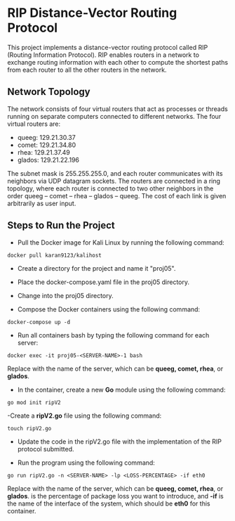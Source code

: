 # RIP Distance-Vector Routing Protocol
This project implements a distance-vector routing protocol called RIP (Routing Information Protocol). RIP enables routers in a network to exchange routing information with each other to compute the shortest paths from each router to all the other routers in the network.

## Network Topology
The network consists of four virtual routers that act as processes or threads running on separate computers connected to different networks. The four virtual routers are:

- queeg: 129.21.30.37
- comet: 129.21.34.80
- rhea: 129.21.37.49
- glados: 129.21.22.196

The subnet mask is 255.255.255.0, and each router communicates with its neighbors via UDP datagram sockets. The routers are connected in a ring topology, where each router is connected to two other neighbors in the order queeg – comet – rhea – glados – queeg. The cost of each link is given arbitrarily as user input.

## Steps to Run the Project
- Pull the Docker image for Kali Linux by running the following command:


```
docker pull karan9123/kalihost
```

- Create a directory for the project and name it "proj05".

- Place the docker-compose.yaml file in the proj05 directory.

- Change into the proj05 directory.

- Compose the Docker containers using the following command:

```
docker-compose up -d
```
- Run all containers bash by typing the following command for each server:

```
docker exec -it proj05-<SERVER-NAME>-1 bash
```

Replace **<SERVER-NAME>** with the name of the server, which can be **queeg, comet, rhea**, or **glados**.

- In the container, create a new __Go__ module using the following command:

```
go mod init ripV2
```

-Create a __ripV2.go__ file using the following command:
```
touch ripV2.go
```

- Update the code in the ripV2.go file with the implementation of the RIP protocol submitted.

- Run the program using the following command:

```
go run ripV2.go -n <SERVER-NAME> -lp <LOSS-PERCENTAGE> -if eth0
```

Replace **<SERVER-NAME>** with the name of the server, which can be **queeg, comet, rhea**, or **glados**. **<LOSS-PERCENTAGE>** is the percentage of package loss you want to introduce, and **-if** is the name of the interface of the system, which should be **eth0** for this container.




